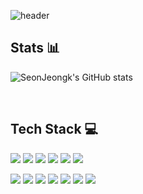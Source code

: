 ![header](https://capsule-render.vercel.app/api?type=waving&color=auto&height=200&section=header&text=SeonJeong%20Kim&fontSize=50&fontAlignY=35&animation=fadeIn)

Stats 📊
------
![SeonJeongk's GitHub stats](https://github-readme-stats.vercel.app/api?username=SeonJeongk&show_icons=true&theme=gotham)

<br>

Tech Stack 💻
------

<img src="https://img.shields.io/badge/Android-3DDC84?style=flat-square&logo=android&logoColor=white"> <img src="https://img.shields.io/badge/Kotlin-7F52FF? ?style=flat-square&logo=kotlin&logoColor=white"> <img src="https://img.shields.io/badge/Java-ed8b00?style=flat-square&logo=OpenJDK&logoColor=white"/> <img src="https://img.shields.io/badge/React-black?style=flat-square&logo=react&logoColor=#61DAFB"> <img src="https://img.shields.io/badge/CSS3-1572B6?style=flat-square&logo=css3&logoColor=white"> <img src="https://img.shields.io/badge/JavaScript-F7DF1E?style=flat-square&logo=javascript&logoColor=white">

<img src="https://img.shields.io/badge/Android Studio-3DDC84?style=flat-square&logo=androidstudio&logoColor=white"> <img src="https://img.shields.io/badge/Visual Studio Code-007ACC?style=flat-square&logo=visualstudiocode&logoColor=white"> <img src="https://img.shields.io/badge/Git-F05032?style=flat-square&logo=git&logoColor=white"> <img src="https://img.shields.io/badge/Github-181717?style=flat-square&logo=github&logoColor=white"> <img src="https://img.shields.io/badge/Jira-0052CC?style=flat-square&logo=Jira&logoColor=white"> <img src="https://img.shields.io/badge/Slack-4A154B?style=flat-square&logo=slack&logoColor=white"> <img src="https://img.shields.io/badge/Notion-000000?style=flat-square&logo=notion&logoColor=white">
